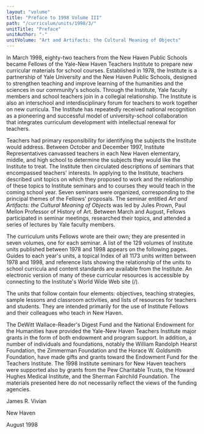 ```yaml
---
layout: "volume"
title: "Preface to 1998 Volume III"
path: "/curriculum/units/1998/3/"
unitTitle: "Preface"
unitAuthor: "-"
unitVolume: "Art and Artifacts: the Cultural Meaning of Objects"
---
```

<body>
<p>
In March 1998, eighty-two teachers from the New Haven Public Schools became Fellows of the Yale-New Haven Teachers Institute to prepare new curricular materials for school courses.  Established in 1978, the Institute is a partnership of Yale University and the New Haven Public Schools, designed to strengthen teaching and improve learning of the humanities and the sciences in our community's schools.  Through the Institute, Yale faculty members and school teachers join in a collegial relationship.  The Institute is also an interschool and interdisciplinary forum for teachers to work together on new curricula.  The Institute has repeatedly received national recognition as a pioneering and successful model of university-school collaboration that integrates curriculum development with intellectual renewal for teachers.
</p>
<p>
Teachers had primary responsibility for identifying the subjects the Institute would address.  Between October and December 1997, Institute Representatives canvassed teachers in each New Haven elementary, middle, and high school to determine the subjects they would like the Institute to treat.  The Institute then circulated descriptions of seminars that encompassed teachers' interests.  In applying to the Institute, teachers described unit topics on which they proposed to work and the relationship of these topics to Institute seminars and to courses they would teach in the coming school year.  Seven seminars were organized, corresponding to the principal themes of the Fellows' proposals.  The seminar entitled
<i>
Art and Artifacts:  the Cultural Meaning of Objects
</i>
was led by Jules Prown, Paul Mellon Professor of History of Art.  Between March and August, Fellows participated in seminar meetings, researched their topics, and attended a series of lectures by Yale faculty members.
</p>
<p>
The curriculum units Fellows wrote are their own; they are presented in seven volumes, one for each seminar.  A list of the 129 volumes of Institute units published between 1978 and 1998 appears on the following pages.  Guides to each year's units, a topical Index of all 1173 units written between 1978 and 1998, and reference lists showing the relationship of the units to school curricula and content standards are available from the Institute.  An electronic version of many of these curricular resources is accessible by connecting to the Institute's World Wide Web site (/).
</p>
<p>
The units that follow contain four elements:  objectives, teaching strategies, sample lessons and classroom activities, and lists of resources for teachers and students.  They are intended primarily for the use of Institute Fellows and their colleagues who teach in New Haven.
</p>
<p>
The DeWitt Wallace-Reader's Digest Fund and the National Endowment for the Humanities have provided the Yale-New Haven Teachers Institute major grants in the form of both endowment and program support.  In addition, a number of individuals and foundations, notably the William Randolph Hearst Foundation, the Zimmerman Foundation and the Horace W. Goldsmith Foundation, have made gifts and grants toward the Endowment Fund for the Teachers Institute.  The 1998 Institute seminars for New Haven teachers were supported also by grants from the Pew Charitable Trusts, the Howard Hughes Medical Institute, and the Sherman Fairchild Foundation.  The materials presented here do not necessarily reflect the views of the funding agencies.
</p>
<p>
James R. Vivian
</p>
<p>
New Haven
</p>
<p>
August 1998
</p>
</body>